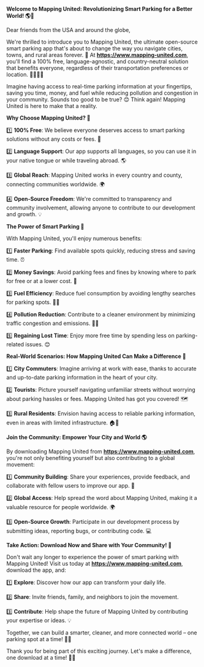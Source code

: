**Welcome to Mapping United: Revolutionizing Smart Parking for a Better World! 🌎🚗**

Dear friends from the USA and around the globe,

We're thrilled to introduce you to Mapping United, the ultimate open-source smart parking app that's about to change the way you navigate cities, towns, and rural areas forever. 🌟 At **https://www.mapping-united.com**, you'll find a 100% free, language-agnostic, and country-neutral solution that benefits everyone, regardless of their transportation preferences or location. 🚗🏃‍♂️🚌

Imagine having access to real-time parking information at your fingertips, saving you time, money, and fuel while reducing pollution and congestion in your community. Sounds too good to be true? 😊 Think again! Mapping United is here to make that a reality.

**Why Choose Mapping United? 🤔**

1️⃣ **100% Free**: We believe everyone deserves access to smart parking solutions without any costs or fees. 💸

2️⃣ **Language Support**: Our app supports all languages, so you can use it in your native tongue or while traveling abroad. 🌎

3️⃣ **Global Reach**: Mapping United works in every country and county, connecting communities worldwide. 🌍

4️⃣ **Open-Source Freedom**: We're committed to transparency and community involvement, allowing anyone to contribute to our development and growth. 💡

**The Power of Smart Parking 🚀**

With Mapping United, you'll enjoy numerous benefits:

1️⃣ **Faster Parking**: Find available spots quickly, reducing stress and saving time. ⏰

2️⃣ **Money Savings**: Avoid parking fees and fines by knowing where to park for free or at a lower cost. 💸

3️⃣ **Fuel Efficiency**: Reduce fuel consumption by avoiding lengthy searches for parking spots. 🚗💨

4️⃣ **Pollution Reduction**: Contribute to a cleaner environment by minimizing traffic congestion and emissions. 🌱🔥

5️⃣ **Regaining Lost Time**: Enjoy more free time by spending less on parking-related issues. 😊

**Real-World Scenarios: How Mapping United Can Make a Difference 🌟**

1️⃣ **City Commuters**: Imagine arriving at work with ease, thanks to accurate and up-to-date parking information in the heart of your city.

2️⃣ **Tourists**: Picture yourself navigating unfamiliar streets without worrying about parking hassles or fees. Mapping United has got you covered! 🗺️

3️⃣ **Rural Residents**: Envision having access to reliable parking information, even in areas with limited infrastructure. 🏠🚐

**Join the Community: Empower Your City and World 🌎**

By downloading Mapping United from **https://www.mapping-united.com**, you're not only benefiting yourself but also contributing to a global movement:

1️⃣ **Community Building**: Share your experiences, provide feedback, and collaborate with fellow users to improve our app. 👥

2️⃣ **Global Access**: Help spread the word about Mapping United, making it a valuable resource for people worldwide. 🌍

3️⃣ **Open-Source Growth**: Participate in our development process by submitting ideas, reporting bugs, or contributing code. 💻

**Take Action: Download Now and Share with Your Community! 📲**

Don't wait any longer to experience the power of smart parking with Mapping United! Visit us today at **https://www.mapping-united.com**, download the app, and:

1️⃣ **Explore**: Discover how our app can transform your daily life.

2️⃣ **Share**: Invite friends, family, and neighbors to join the movement.

3️⃣ **Contribute**: Help shape the future of Mapping United by contributing your expertise or ideas. 💡

Together, we can build a smarter, cleaner, and more connected world – one parking spot at a time! 🌟💚

Thank you for being part of this exciting journey. Let's make a difference, one download at a time! 📲👏